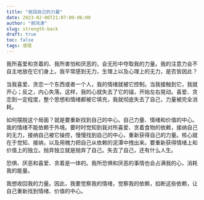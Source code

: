 ```yaml
---
title: "收回自己的力量"
date: 2023-02-06T21:07:09-06:00
author: "郝鸿涛"
slug: strength-back
draft: true
toc: false
tags: 感悟
---
```


我所喜爱和贪着的、我所害怕和厌恶的，会无形中夺取我的力量。我的注意力会不自主地放在它们身上。我平常感到无力，生理上以及心理上的无力，是否皆因此？

当我喜爱、贪恋一个东西或者一个人，我的情绪就被它控制。当我接触到它，我就开心；反之，内心失落。这样，我的心就失去了它的锚，开始左右晃动。喜爱、贪恋到一定程度，整个思想和情绪都被它填充，我就彻底失去了自己，力量被完全消耗。

如何摆脱这个局面？就是要重新找到自己的中心。自己力量、情绪和价值的中心。我的情绪不能依赖于外境。要时时觉知到我对所喜爱、贪着食物的依赖，接纳自己的无力，接纳自己被它操控，慢慢找到自己的中心，重新获得自己的力量。核心就在于觉知、接纳，以及用魄力把自己从依赖的泥潭中拽出来。要重新获得情绪上和价值上的独立。抛弃独立就是抛弃了自己。失去了自己，还有什么人生。

恐惧、厌恶和喜爱、贪着是一体的。我所恐惧和厌恶的事情也会占满我的心，消耗我的能量。

我想收回我的力量。因此，我要觉察我的情绪，觉察我的依赖，掐断这些依赖，让自己重新找到情绪、价值的中心。